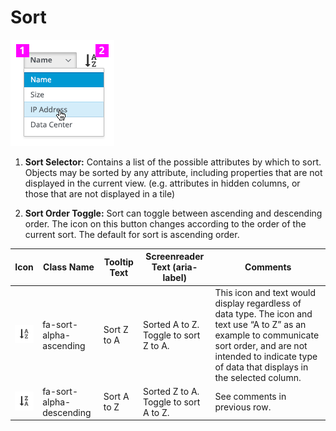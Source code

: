 # Sort

![Image highlighting attribute selector](img/sort_expand.png)

  1. **Sort Selector:** Contains a list of the possible attributes by which to sort. Objects may be sorted by any attribute, including properties that are not displayed in the current view. (e.g. attributes in hidden columns, or those that are not displayed in a tile)

  1. **Sort Order Toggle:** Sort can toggle between ascending and descending order. The icon on this button changes according to the order of the current sort. The default for sort is ascending order.


  | Icon | Class Name | Tooltip Text | Screenreader Text (aria-label) | Comments |
  | ---- | ---------- | ------------ | ------------------------------ | -------- |
  | ![Image of sort](img/fa-sort-alpha-asc.png) | fa-sort-alpha-ascending | Sort Z to A | Sorted A to Z. Toggle to sort Z to A. | This icon and text would display regardless of data type. The icon and text use “A to Z” as an example to communicate sort order, and are not intended to indicate type of data that displays in the selected column. |
  | ![Image of sort](img/fa-sort-alpha-desc.png) | fa-sort-alpha-descending | Sort A to Z | Sorted Z to A. Toggle to sort A to Z. | See comments in previous row. |
